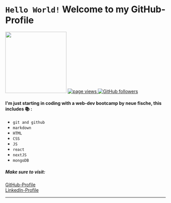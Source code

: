 # `Hello World!` Welcome to my GitHub-Profile 

<img height="192" src="https://e-steffen.github.io/my-portfolio/img/pic-me.jpg">
  <a href="https://github.com/e-steffen">
    <img src="https://komarev.com/ghpvc/?username=e-steffen" alt="page views">
  </a>
  <a href="https://github.com/e-steffen?tab=followers">
    <img alt="GitHub followers" src="https://img.shields.io/github/followers/e-steffen?color=green&logo=github">
  </a>


#### I'm just starting in coding with a web-dev bootcamp by neue fische, this includes 📚 :  
- `git and github`
- `markdown`
- `HTML`
- `CSS`
- `JS`
- `react`
- `nextJS`
- `mongoDB`

##### Make sure to visit: 

[GitHub-Profile](https://e-steffen.github.io/my-portfolio/) <br> 
[LinkedIn-Profile](https://www.linkedin.com/in/steffen-zierold/) <br>

---


